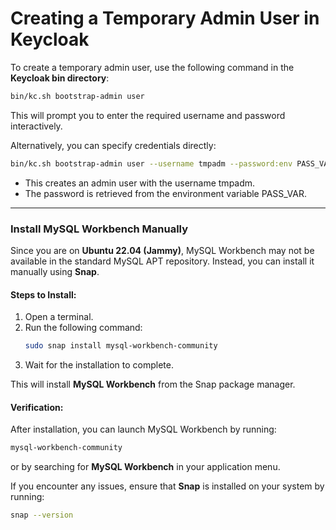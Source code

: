 # Creating a Temporary Admin User in Keycloak  

To create a temporary admin user, use the following command in the **Keycloak bin directory**:  

```sh
bin/kc.sh bootstrap-admin user
```
This will prompt you to enter the required username and password interactively.

Alternatively, you can specify credentials directly:
```sh
bin/kc.sh bootstrap-admin user --username tmpadm --password:env PASS_VAR
```

* This creates an admin user with the username tmpadm.
* The password is retrieved from the environment variable PASS_VAR.

-----------------------------------------------------------------------------------------------------------------------------------------------------------------------


### Install MySQL Workbench Manually

Since you are on **Ubuntu 22.04 (Jammy)**, MySQL Workbench may not be available in the standard MySQL APT repository. Instead, you can install it manually using **Snap**.

#### **Steps to Install:**

1. Open a terminal.
2. Run the following command:
   ```sh
   sudo snap install mysql-workbench-community
   ```
3. Wait for the installation to complete.

This will install **MySQL Workbench** from the Snap package manager.

#### **Verification:**
After installation, you can launch MySQL Workbench by running:
```sh
mysql-workbench-community
```
or by searching for **MySQL Workbench** in your application menu.

If you encounter any issues, ensure that **Snap** is installed on your system by running:
```sh
snap --version
```

